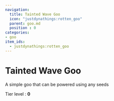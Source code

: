 ```yaml
---
navigation:
  title: Tainted Wave Goo
  icon: "justdynathings:rotten_goo"
  parent: goo.md
  position : 0
categories:
- goo
item_ids:
  - justdynathings:rotten_goo
---
```


# Tainted Wave Goo

A simple goo that can be powered using any seeds

<BlockImage id="justdynathings:rotten_goo" scale="4.0" p:alive="false"/>
<BlockImage id="justdynathings:rotten_goo" scale="4.0" p:alive="true"/>

Tier level : **0**

<RecipeFor id="justdynathings:rotten_goo" />